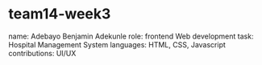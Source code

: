 # team14-week3
name: Adebayo Benjamin Adekunle
role: frontend Web development
task: Hospital Management System
languages: HTML, CSS, Javascript
contributions: UI/UX 
